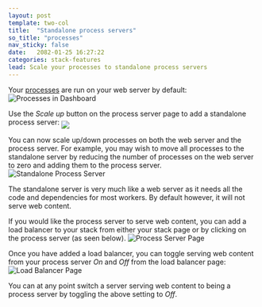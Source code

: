 ```yaml
---
layout: post
template: two-col
title:  "Standalone process servers"
so_title: "processes"
nav_sticky: false
date:   2082-01-25 16:27:22
categories: stack-features
lead: Scale your processes to standalone process servers
---
```


Your [processes](/stack-features/proc-files.html) are run on your web server by default:
![Processes in Dashboard](http://cdn.cloud66.com/images/help/processes_page.png)

Use the <i>Scale up</i> button on the process server page to add a standalone process server: <img src="http://cdn.cloud66.com/images/help/scale_up_button.png" align="middle">

You can now scale up/down processes on both the web server and the process server. For example, you may wish to move all processes to the standalone server by reducing the number of processes on the web server to zero and adding them to the process server.
![Standalone Process Server](http://cdn.cloud66.com/images/help/standalone_process_server.png)

The standalone server is very much like a web server as it needs all the code and dependencies for most workers. By default however, it will not serve web content.

If you would like the process server to serve web content, you can add a load balancer to your stack from either your stack page or by clicking on the process server (as seen below).
![Process Server Page](http://cdn.cloud66.com/images/help/process_server_page.png)

Once you have added a load balancer, you can toggle serving web content from your process server <i>On</i> and <i>Off</i> from the load balancer page:
![Load Balancer Page](http://cdn.cloud66.com/images/help/load_balancer_page.png)

You can at any point switch a server serving web content to being a process server by toggling the above setting to <i>Off</i>.




